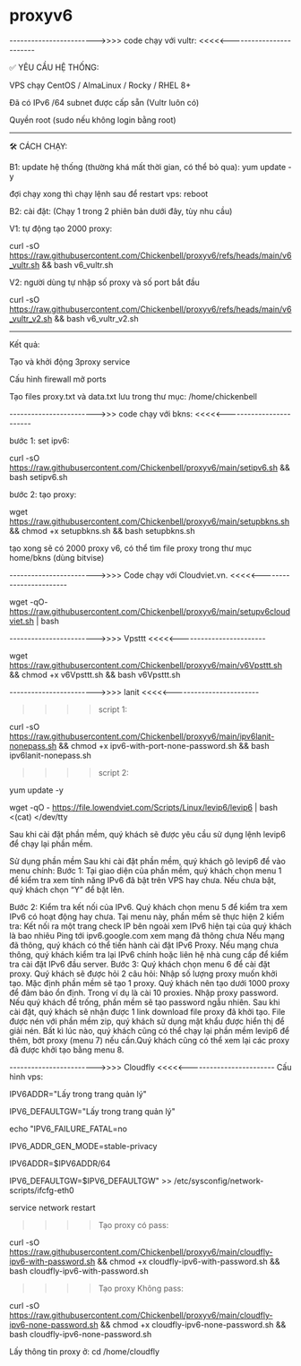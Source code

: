 # proxyv6

------------------------>>>> code chạy với vultr: <<<<<------------------------

✅ YÊU CẦU HỆ THỐNG: 

VPS chạy CentOS / AlmaLinux / Rocky / RHEL 8+

Đã có IPv6 /64 subnet được cấp sẵn (Vultr luôn có)

Quyền root (sudo nếu không login bằng root)

-----------------------------------------------------------------------------

🛠️ CÁCH CHẠY:

B1: update hệ thống (thường khá mất thời gian, có thể bỏ qua): yum update -y

đợi chạy xong thì chạy lệnh sau để restart vps: reboot


B2: cài đặt: (Chạy 1 trong 2 phiên bản dưới đây, tùy nhu cầu)

V1: tự động tạo 2000 proxy:

curl -sO https://raw.githubusercontent.com/Chickenbell/proxyv6/refs/heads/main/v6_vultr.sh && bash v6_vultr.sh

V2: người dùng tự nhập số proxy và số port bắt đầu

curl -sO https://raw.githubusercontent.com/Chickenbell/proxyv6/refs/heads/main/v6_vultr_v2.sh && bash v6_vultr_v2.sh


-----------------------------------------------------------------------------

Kết quả:

Tạo và khởi động 3proxy service

Cấu hình firewall mở ports

Tạo files proxy.txt và data.txt lưu trong thư mục: /home/chickenbell




------------------------>>> code chạy với bkns: <<<<<------------------------

bước 1: set ipv6: 

curl -sO https://raw.githubusercontent.com/Chickenbell/proxyv6/main/setipv6.sh && bash setipv6.sh

bước 2: tạo proxy:

wget https://raw.githubusercontent.com/Chickenbell/proxyv6/main/setupbkns.sh && chmod +x setupbkns.sh && bash setupbkns.sh


tạo xong sẽ có 2000 proxy v6, có thể tìm file proxy trong thư mục home/bkns (dùng bitvise)

------------------------>>>> Code chạy với Cloudviet.vn. <<<<<------------------------

wget -qO- https://raw.githubusercontent.com/Chickenbell/proxyv6/main/setupv6cloudviet.sh | bash

------------------------>>>> Vpsttt <<<<<------------------------

wget https://raw.githubusercontent.com/Chickenbell/proxyv6/main/v6Vpsttt.sh && chmod +x v6Vpsttt.sh && bash v6Vpsttt.sh

------------------------>>>> lanit <<<<<------------------------
>>>> script 1:

curl -sO https://raw.githubusercontent.com/Chickenbell/proxyv6/main/ipv6lanit-nonepass.sh && chmod +x ipv6-with-port-none-password.sh && bash ipv6lanit-nonepass.sh

>>>> script 2:

yum update -y

wget -qO - https://file.lowendviet.com/Scripts/Linux/levip6/levip6 | bash <(cat) </dev/tty

Sau khi cài đặt phần mềm, quý khách sẽ được yêu cầu sử dụng lệnh levip6 để chạy lại phần mềm.

Sử dụng phần mềm
Sau khi cài đặt phần mềm, quý khách gõ levip6 để vào menu chính:
Bước 1: Tại giao diện của phần mềm, quý khách chọn menu 1 để kiểm tra xem tính năng IPv6 đã bật trên VPS hay chưa. Nếu chưa bật, quý khách chọn “Y” để bật lên.

Bước 2: Kiểm tra kết nối của IPv6. Quý khách chọn menu 5 để kiểm tra xem IPv6 có hoạt động hay chưa. Tại menu này, phần mềm sẽ thực hiện 2 kiểm tra:
Kết nối ra một trang check IP bên ngoài xem IPv6 hiện tại của quý khách là bao nhiêu
Ping tới ipv6.google.com xem mạng đã thông chưa
Nếu mạng đã thông, quý khách có thể tiến hành cài đặt IPv6 Proxy. Nếu mạng chưa thông, quý khách kiểm tra lại IPv6 chính hoặc liên hệ nhà cung cấp để kiểm tra cài đặt IPv6 đầu server.
Bước 3: Quý khách chọn menu 6 để cài đặt proxy. Quý khách sẽ được hỏi 2 câu hỏi:
Nhập số lượng proxy muốn khởi tạo. Mặc định phần mềm sẽ tạo 1 proxy. Quý khách nên tạo dưới 1000 proxy để đảm bảo ổn định. Trong ví dụ là cài 10 proxies.
Nhập proxy password. Nếu quý khách để trống, phần mềm sẽ tạo password ngẫu nhiên.
Sau khi cài đặt, quý khách sẽ nhận được 1 link download file proxy đã khởi tạo. File được nén với phần mềm zip, quý khách sử dụng mật khẩu được hiển thị để giải nén. Bất kì lúc nào, quý khách cũng có thể chạy lại phần mềm levip6 để thêm, bớt proxy (menu 7) nếu cần.Quý khách cũng có thể xem lại các proxy đã được khởi tạo bằng menu 8.

------------------------>>>> Cloudfly <<<<<------------------------
Cấu hình vps: 

IPV6ADDR="Lấy trong trang quản lý"

IPV6_DEFAULTGW="Lấy trong trang quản lý"

echo "IPV6_FAILURE_FATAL=no

IPV6_ADDR_GEN_MODE=stable-privacy

IPV6ADDR=$IPV6ADDR/64

IPV6_DEFAULTGW=$IPV6_DEFAULTGW" >> /etc/sysconfig/network-scripts/ifcfg-eth0

service network restart

>>>>Tạo proxy có pass:

curl -sO https://raw.githubusercontent.com/Chickenbell/proxyv6/main/cloudfly-ipv6-with-password.sh && chmod +x cloudfly-ipv6-with-password.sh && bash cloudfly-ipv6-with-password.sh

>>>>Tạo proxy Không pass:

curl -sO https://raw.githubusercontent.com/Chickenbell/proxyv6/main/cloudfly-ipv6-none-password.sh && chmod +x cloudfly-ipv6-none-password.sh && bash cloudfly-ipv6-none-password.sh

Lấy thông tin proxy ở: cd /home/cloudfly




